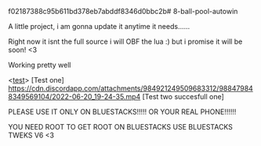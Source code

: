 f02187388c95b611bd378eb7abddf8346d0bbc2b# 8-ball-pool-autowin

A little project, i am gonna update it anytime it needs......

Right now it isnt the full source i will OBF the lua :) but i promise it will be soon! <3

Working pretty well

<[test]> [Test one]
https://cdn.discordapp.com/attachments/984921249509683312/988479848349569104/2022-06-20_19-24-35.mp4 [Test two succesfull one]

PLEASE USE IT ONLY ON BLUESTACKS!!!!! OR YOUR REAL PHONE!!!!!!

YOU NEED ROOT TO GET ROOT ON BLUESTACKS USE BLUESTACKS TWEKS V6 <3


[test]: ttps://cdn.discordapp.com/attachments/987067356817805372/988537741140721704/2022-06-20_23-15-05.mp